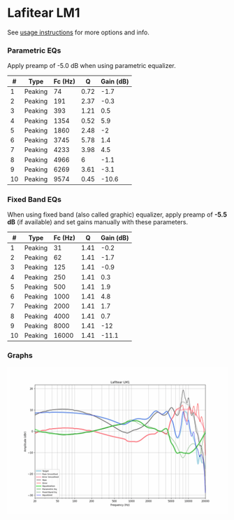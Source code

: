 # Lafitear LM1
See [usage instructions](https://github.com/jaakkopasanen/AutoEq#usage) for more options and info.

### Parametric EQs
Apply preamp of -5.0 dB when using parametric equalizer.

|   # | Type    |   Fc (Hz) |    Q |   Gain (dB) |
|-----|---------|-----------|------|-------------|
|   1 | Peaking |        74 | 0.72 |        -1.7 |
|   2 | Peaking |       191 | 2.37 |        -0.3 |
|   3 | Peaking |       393 | 1.21 |         0.5 |
|   4 | Peaking |      1354 | 0.52 |         5.9 |
|   5 | Peaking |      1860 | 2.48 |        -2   |
|   6 | Peaking |      3745 | 5.78 |         1.4 |
|   7 | Peaking |      4233 | 3.98 |         4.5 |
|   8 | Peaking |      4966 | 6    |        -1.1 |
|   9 | Peaking |      6269 | 3.61 |        -3.1 |
|  10 | Peaking |      9574 | 0.45 |       -10.6 |

### Fixed Band EQs
When using fixed band (also called graphic) equalizer, apply preamp of **-5.5 dB** (if available) and set gains manually with these parameters.

|   # | Type    |   Fc (Hz) |    Q |   Gain (dB) |
|-----|---------|-----------|------|-------------|
|   1 | Peaking |        31 | 1.41 |        -0.2 |
|   2 | Peaking |        62 | 1.41 |        -1.7 |
|   3 | Peaking |       125 | 1.41 |        -0.9 |
|   4 | Peaking |       250 | 1.41 |         0.3 |
|   5 | Peaking |       500 | 1.41 |         1.9 |
|   6 | Peaking |      1000 | 1.41 |         4.8 |
|   7 | Peaking |      2000 | 1.41 |         1.7 |
|   8 | Peaking |      4000 | 1.41 |         0.7 |
|   9 | Peaking |      8000 | 1.41 |       -12   |
|  10 | Peaking |     16000 | 1.41 |       -11.1 |

### Graphs
![](./Lafitear%20LM1.png)

